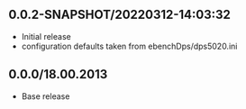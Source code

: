 ## 0.0.2-SNAPSHOT/20220312-14:03:32

- Initial release
- configuration defaults taken from ebenchDps/dps5020.ini

## 0.0.0/18.00.2013

* Base release


